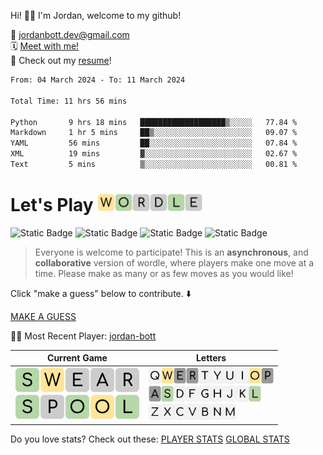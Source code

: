 
Hi! 👋🏼 I'm Jordan, welcome to my github!

📨 jordanbott.dev@gmail.com <br/>
🗓️ [Meet with me!](https://calendly.com/jordanbott-dev/30min?back=1&month=2024-02) <br/>
📝 Check out my <a href="./Jordan%20Bott%20Resume.pdf" target="_blank">resume</a>! <br/>


<!--START_SECTION:waka-->

```txt
From: 04 March 2024 - To: 11 March 2024

Total Time: 11 hrs 56 mins

Python       9 hrs 18 mins   ███████████████████▒░░░░░   77.84 %
Markdown     1 hr 5 mins     ██▒░░░░░░░░░░░░░░░░░░░░░░   09.07 %
YAML         56 mins         ██░░░░░░░░░░░░░░░░░░░░░░░   07.84 %
XML          19 mins         ▓░░░░░░░░░░░░░░░░░░░░░░░░   02.67 %
Text         5 mins          ▒░░░░░░░░░░░░░░░░░░░░░░░░   00.81 %
```

<!--END_SECTION:waka-->

# Let's Play <img src="./wordle/tiles/yellow/W.svg" width="28" /><img src="./wordle/tiles/green/O.svg" width="28" /><img src="./wordle/tiles/grey/R.svg" width="28" /><img src="./wordle/tiles/grey/D.svg" width="28" /><img src="./wordle/tiles/green/L.svg" width="28" /><img src="./wordle/tiles/grey/E.svg" width="28" />

 ![Static Badge](https://img.shields.io/badge/Total%20Players-6-mediumpurple?style=flat&labelColor=lavender)  ![Static Badge](https://img.shields.io/badge/Total%20Wins-4-darkseagreen?style=flat&labelColor=ecfbe3) ![Static Badge](https://img.shields.io/badge/Total%20Games-5-khaki?style=flat&labelColor=lightyellow) ![Static Badge](https://img.shields.io/badge/Total%20Moves-31-pink?style=flat&labelColor=lavenderblush)

> Everyone is welcome to participate! This is an **asynchronous**, and **collaborative** version of wordle, where players make one move at a time. Please make as many or as few moves as you would like!

Click "make a guess" below to contribute. ⬇️

[MAKE A GUESS](https://github.com/jordan-bott/jordan-bott/issues/new?assignees=&labels=&projects=&template=wordle_guess.md&title=wordleguess%7C%5BPUT+5+LETTER+WORD+HERE%5D)

🧑‍💻 Most Recent Player: [jordan-bott](https://github.com/jordan-bott)

| Current Game | Letters |
| ------------ | ------- |
| <img src="./wordle/tiles/green/S.svg" width="40" /><img src="./wordle/tiles/yellow/W.svg" width="40" /><img src="./wordle/tiles/grey/E.svg" width="40" /><img src="./wordle/tiles/grey/A.svg" width="40" /><img src="./wordle/tiles/grey/R.svg" width="40" /><br/><img src="./wordle/tiles/green/S.svg" width="40" /><img src="./wordle/tiles/grey/P.svg" width="40" /><img src="./wordle/tiles/green/O.svg" width="40" /><img src="./wordle/tiles/yellow/O.svg" width="40" /><img src="./wordle/tiles/green/L.svg" width="40" /><br/> | <img src="./wordle/letters/white/Q.svg" width="20" /><img src="./wordle/letters/yellow/W.svg" width="20" /><img src="./wordle/letters/grey/E.svg" width="20" /><img src="./wordle/letters/grey/R.svg" width="20" /><img src="./wordle/letters/white/T.svg" width="20" /><img src="./wordle/letters/white/Y.svg" width="20" /><img src="./wordle/letters/white/U.svg" width="20" /><img src="./wordle/letters/white/I.svg" width="20" /><img src="./wordle/letters/yellow/O.svg" width="20" /><img src="./wordle/letters/grey/P.svg" width="20" /><br /><img src="./wordle/letters/grey/A.svg" width="20" /><img src="./wordle/letters/green/S.svg" width="20" /><img src="./wordle/letters/white/D.svg" width="20" /><img src="./wordle/letters/white/F.svg" width="20" /><img src="./wordle/letters/white/G.svg" width="20" /><img src="./wordle/letters/white/H.svg" width="20" /><img src="./wordle/letters/white/J.svg" width="20" /><img src="./wordle/letters/white/K.svg" width="20" /><img src="./wordle/letters/green/L.svg" width="20" /><br /><img src="./wordle/letters/white/Z.svg" width="20" /><img src="./wordle/letters/white/X.svg" width="20" /><img src="./wordle/letters/white/C.svg" width="20" /><img src="./wordle/letters/white/V.svg" width="20" /><img src="./wordle/letters/white/B.svg" width="20" /><img src="./wordle/letters/white/N.svg" width="20" /><img src="./wordle/letters/white/M.svg" width="20" /> |

Do you love stats? Check out these:
[PLAYER STATS](./wordle/stat_sheets/PlayerData.md)   [GLOBAL STATS](./wordle/stat_sheets/GlobalData.md)
